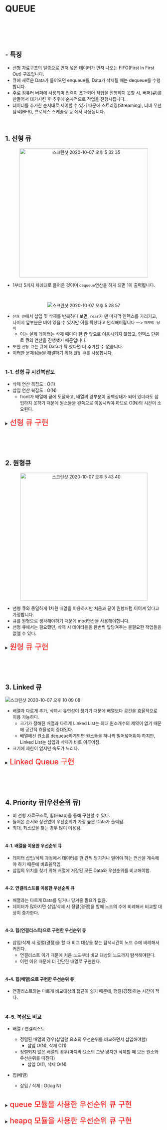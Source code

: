 # QUEUE
<br>



<br><br>

## - 특징 
- 선형 자료구조의 일종으로 먼저 넣은 데이터가 먼저 나오는 FIFO(First In First Out) 구조입니다.
- 큐에 새로운 Data가 들어오면 enqueue를, Data가 삭제될 때는 dequeue를 수행합니다.
- 주로 컴퓨터 버퍼에 사용되며 입력이 초과되어 작업을 진행하지 못할 시, 버퍼(큐)를 만들어서 대기시킨 후 추후에 순차적으로 작업을 진행시킵니다.
- 데이터를 추가한 순서대로 제어할 수 있기 때문에 스트리밍(Streaming), 너비 우선 탐색(BFS), 프로세스 스케줄링 등 에서 사용됩니다.

<br>

## 1. 선형 큐

<center>
<img width="412" alt="스크린샷 2020-10-07 오후 5 32 35" src="https://user-images.githubusercontent.com/56511253/95307034-1cd07300-08c3-11eb-9887-c93dd7cba5c0.png">
</center>

- 1부터 5까지 차례대로 들어온 것이며 `dequeue`연산을 하게 되면 1이 출력됩니다.
<br>

<center>

![스크린샷 2020-10-07 오후 5 28 57](https://user-images.githubusercontent.com/56511253/95306667-a9c6fc80-08c2-11eb-8e91-bd34fafd148e.png)
</center>


- `선형 큐`에서 삽입 및 삭제를 반복하다 보면, `rear`가 맨 마지막 인덱스를 가리키고, 나머지 앞부분은 비어 있을 수 있지만 이를 꽉찼다고 인식해버립니다 --> `메모리 낭비`
   - 이는 실제 데이터는 삭제 때마다 한 칸 앞으로 이동시키지 않았고, 인덱스 단위로 큐의 연산을 진행했기 때문입니다.
- 또한 `선형 큐`는 큐에 Data가 꽉 찼다면 더 추가할 수 없습니다.
- 이러한 문제점들을 해결하기 위해 `원형 큐`를 사용합니다.
<br><br>

### 1-1. 선형 큐 시간복잡도
- 삭제 연산 복잡도 : O(1)
    <br>
- 삽입 연산 복잡도 : O(N)
  - front가 배열에 끝에 도달하고, 배열의 앞부분이 공백상태가 되어 있더라도 삽입하지 못하기 때문에 원소들을 왼쪽으로 이동시켜야 하므로 O(N)의 시간이 소요된다.

<details>
<summary><font size = "5em" color = "red">선형 큐 구현</font></summary>
<div markdown = "1"><br>

<details>
<summary>list로 구현</summary>
<div markdown = "1"> 

- 파이썬에서 큐를 사용하는 가장 간단한 방법.
- list객체의 `pop(0)` 함수를 호출하면 첫 번째 데이터를 제거할 수 있음.
- `list.insert(0,value)` 를 통해 맨 앞에서 데이터를 삽입 가능.
- `pop(0)`과 `insert(0,value)`는 `O(N)`의 복잡도를 가지고 있기 때문에 성능이 좋지 않음.
  - 첫번째 데이터를 제거하면 모든 데이터를 앞으로 한칸씩 당겨와야 하기 때문.
- 따라서 보통 `collection` 모듈의 `deque`를 사용.
<br>

```python
queue = [1,2,3]

# push
queue.append(4)
queue.append(5)

print(queue)
>>[1,2,3,4,5]

# pop
queue.pop(0)
queue.pop(0)

print(queue)
>>[1,2,3]
``` 
<br><br></div></details>

<details>
<summary>deque로 구현</summary>
<div markdown = "1"> 

- deque의 `popleft()`와 `appendleft(value)` 는 모두 O(1)의 시간복잡도를 가지고 있음 -> list 대비 성능 향상.
- 하지만 내부적으로 `LinkedList` 를 사용하고 있기 때문에 i 번째 데이터에 접근하기 위해서는 `O(N)`의 복잡도가 발생.
```python
from collection import deque

deque = deque([1,2,3])
deque.append(4)
deque.appendleft(0)

print(deque)
>> deque([0, 1, 2, 3, 4])
 
deque.pop()
deque.popleft()

print(deque)
>> deque([1, 2, 3])
```
<br><br></div></details>

<details>
<summary>queue모듈로 구현</summary>
<div markdown = "1"> 

- `queue`모듈의 `Queue` Class 사용.
- 주로 멀티 쓰레드 환경에서 사용되며, 내부적으로 `Locking`을 지원하여 여러개의 쓰레드가 동시에 데이터를 추가하거나 삭제할 수 있음.
- `deque`와 다르게 방향성이 없음. 따라서 추가와 삭제가 하나의 메서드로 처리됨.
- 데이터를 추가하기 위해서는 `put(value)`, 삭제하기 위해서는 `get()`을 사용함.
- Data 추가 삭제는 `O(1)`, 데이터 접근은 `O(N)`의 복잡도를 가짐.


```python
from queue import Queue

que = Queue()
que.put(1)
que.put(2)
que.put(3)

print(que.get())
>> 1
print(que.get())
>> 2
print(que.get())
>> 3

```
- queue 모듈에서 제공하는 LifoQueue, PriorityQueue

```python
import queue
l_queue = queue.LifoQueue()
p_queue = queue.PriorityQueue()
```
<br><br></div></details>

<details>
<summary>Class로 구현</summary>
<div markdown = "1"> 

```python
class MyQueue:
    def __init__(self):
        self.queue = []
    
    def push(self,value):
        self.queue.append(value)
    
    def pop(self):
        if len(self.queue) == 0:
            return -1
        else:
            return self.queue.pop(0)
    
    def size(self):
        return len(self.queue)
    
    def front(self):
        return self.queue[0]
    
    def back(self):
        return self.queue[-1]

    def printQueue(self):
        print(self.queue)



if __name__ == "__main__":
    myqueue = MyQueue()
```
</div></details>
</div></details>
<br><br><br><br>


## 2. 원형큐
<center><img width="408" alt="스크린샷 2020-10-07 오후 5 43 40" src="https://user-images.githubusercontent.com/56511253/95308266-a59bde80-08c4-11eb-89f5-6134d1ff3b32.png"></center>

- 선형 큐와 동일하게 1차원 배열을 이용하지만 처음과 끝이 원형처럼 이어져 있다고 가정합니다.
- 큐를 원형으로 생각해야하기 때문에 mod연산을 사용해야합니다.
- 선형 큐에서는 필요했던, 삭제 시 데이터들을 한번씩 앞당겨주는 불필요한 작업들을 없앨 수 있다.

<details>
<summary><font size = "5em" color = "red">원형 큐 구현</font></summary>
<div markdown = "1"> 
<br><br>

1. Full 상태와 Empty상태를 구별하기 위해 원형 큐에서는 1개의 배열 공간이 낭비됨.
2. enqueue를 할 시, rear은 (rear + 1) % max를 통해 마지막 index에서 data가 추가가 되더라도 다시 0번째 index로 넘어옴. (dequeue도 동일)
    - isEmpty : rear와 front의 index가 동일할 시 빈 배열이라고 판별.
    - isFull  : rear에서 앞으로 index를 옮겼을 때, front와 동일한 index일 경우 1개의 남긴 배열공간을 침범하기 때문에 Full이라고 판별한다.
```python
class circularQueue:
    def __init__(self,max_size):
        self.rear = 0
        self.front = 0
        self.max = max_size
        self.que = [None for i in range(self.max)]

    def isEmpty(self):
        return True if self.rear == self.front else False
        
    def isFull(self):
        return True if (self.rear + 1) % self.max == self.front else False

    def enqueue(self,data):
        if self.isFull():
            print("is Full!! ")
        else:
            self.rear = (self.rear + 1) % self.max
            self.que[self.rear] = data

    def dequeue(self):
        if self.isEmpty():
            print("is Empty!!")
        else:
            self.front = (self.front + 1) % self.max
            return self.que[self.front]   

    def printQueue(self):
        front = self.front
        rear = (self.rear + 1) % self.max

        while (front + 1) % self.max != rear: 
            front = (front + 1) % self.max
            print(self.que[front],end='')
        print(" ")
if __name__ == "__main__":
    queue = circularQueue(5)
    for i in range(4):
        queue.enqueue(i)
        queue.printQueue()

    for i in range(4):
        queue.dequeue()
        queue.printQueue()
```
</div></details><br><br><br><br>

## 3. Linked 큐

![스크린샷 2020-10-07 오후 10 09 08](https://user-images.githubusercontent.com/56511253/95334957-ba3e9d80-08e9-11eb-9102-0186a88df88f.png)

- 배열과 다르게 추가, 삭제시 유연성이 생기기 때문에 배열보다 공간을 효율적으로 이용 가능하다.
  - 크기가 정해진 배열과 다르게 Linked List는 최대 원소개수의 제약이 없기 때문에 공간적 효율성이 증대된다.
  - 배열에선 원소를 dequeue하게되면 원소들을 하나씩 밀어넣어줘야 하지만, Linked List는 삽입과 삭제가 바로 이루어짐.  
- 크기에 제한이 없지만 속도가 느리다.

<details>
<summary><font size = "5em" color = "red">Linked Queue 구현</font></summary>
<div markdown = "1"> 
<br>

- 설계 과정
<br>

<img src = "https://user-images.githubusercontent.com/56511253/95335883-e1e23580-08ea-11eb-9bfe-5c4704353082.png" width = "30%" height = "30%">
<br><br>


- Linked List와 동일하게 Node를 구성.
- enqueue : rear가 가리키는 곳에 Data를 저장.
- dequeue : front가 가리키는 곳에있는 Data를 return 후, front는 다음에 있는 Node로 이동.
```python
class Node:
    def __init__(self,data):
        self.data = data
        self.next = None


class linkedQueue:
    def __init__(self):
        self.front = ''
        self.rear = ''
        self.qCount = 0

    def isEmpty(self):
        return True if self.front == '' else False  
    
    def qSize(self):
        return self.qCount

    def enqueue(self,data):
        node = Node(data)

        if self.front == '':
            self.front, self.rear = node, node
             
        else:
            self.rear.next = node
            self.rear = node
        self.qCount += 1

    def dequeue(self):
        front = self.front
        
        if front == '':
            print("Delete Error(Empty)!!")
            return 

        if self.front == self.rear:
            self.rear, self.front = '', ''
        else:
            self.front = self.front.next
            del front

        self.qCount -=1 

    def printQueue(self):
        front = self.front

        if front == '':
            print("Queue is Empty!!")
            return 
        
        print("Linked Queue : [",end = ' ')
        while front:
            print(front.data,end=' <- ')
            front = front.next
        print("x]")


if __name__ == "__main__":
    que = linkedQueue()

    while True:
        print("==========Linked Queue Test!!============")
        print("1. enqueue")
        print("2. dequeue")
        print("3. Queue size?")
        print("4. imEmpty?")
        print("5. printQueue")
        print("6. exit")

        n = int(input())

        if n == 1:
            data = int(input("Data 입력 : "))
            que.enqueue(data)
            que.printQueue()
        elif n == 2:
            que.dequeue()
            que.printQueue()
        elif n == 3:
            print("Queue size = ",que.qSize())
        elif n == 4:
            print("Empty? = ",que.isEmpty())
        elif n == 5:
            que.printQueue()
        elif n == 6:
            break
```
</div></details><br><br><br><br>

## 4. Priority 큐(우선순위 큐)

- 비 선형 자료구조로, 힙(Heap)을 통해 구현할 수 있다.
- 들어온 순서와 상관없이 우선순위가 가장 높은 Data가 출력됨.
- 최대, 최소값을 찾는 경우 많이 이용됨.
<br><br>

#### 4-1. 배열을 이용한 우선순위 큐
- 데이터 삽입/삭제 과정에서 데이터를 한 칸씩 당기거나 밀어야 하는 연산을 계속해야 하기 때문에 비효율적임.
- 삽입의 위치를 찾기 위해 배열에 저장된 모든 Data와 우선순위를 비교해야함.
<br><br>

#### 4-2. 연결리스트를 이용한 우선순위 큐
- 배열과는 다르게 Data를 밀거나 당겨줄 필요가 없음.
- 데이터가 많아지면 삽입/삭제 시 정렬(경쟁)을 할때 노드의 수에 비례해서 비교할 대상이 증가한다.
<br><br>

#### 4-3. 힙(연결리스트)으로 구현한 우선순위 큐
- 삽입/삭제 시 정렬(경쟁)을 할 때 비교 대상을 찾는 탐색시간이 노드 수에 비례해서 커진다.
  - 연결리스트 이기 때문에 처음 노드부터 비교 대상의 노드까지 탐색해야한다.
  - 이런 이유 때문에 더 간단한 배열로 구현한다.
<br><br>

#### 4-4. 힙(배열)으로 구현한 우선순위 큐
- 연결리스트와는 다르게 비교대상의 접근이 쉽기 때문에, 정렬(경쟁)하는 시간이 적다.
<br><br>

### 4-5. 복잡도 비교
- 배열 / 연결리스트
  - 정렬된 배열의 경우(삽입할 요소의 우선순위를 비교하면서 삽입해야함)
    - 삽입 O(N), 삭제 O(1)
  - 정렬되지 않은 배열의 경우(마지막 요소의 그냥 넣지만 삭제할 때 모든 원소와 우선순위를 따진다)
    - 삽입 O(1), 삭제 O(N)

- 힙(배열)
  - 삽입 / 삭제 : O(log N)  

<br>
<details>
<summary><font size = "5em" color = "red">queue 모듈을 사용한 우선순위 큐 구현</font></summary>
<div markdown = "1"> 
<br>

```python
from queue import PriorityQueue

# 우선순위 큐는 인덱스로 접근이 불가능하고, iterable하지 않기 때문에 for 문에서 iter로도 원소에 접근 불가능.
que = PriorityQueue()

que.put(4)
que.put(1)
que.put(7)
que.put(3)

print(que.get())
>> 1 
# 우선순위를 정해주지 않을 시 오름차순으로 return 


que.put((3,1))
que.put((5,2))
que.put((1,0))

print(que.get()[1])
>> 0
# (우선순위, value) 형태의 튜플로 넣는다.
```
</div></details><br>

<details>
<summary><font size = "5em" color = "red">heapq 모듈을 사용한 우선순위 큐 구현</font></summary>
<div markdown = "1"> 

<br>
- heapq모듈을 사용해 list를 최소 heap으로하는 heap으로 만듬.
<br>

```python
import heapq

heap = []
heapq.heappush(heap,(2,"minju"))
heapq.heappush(heap,(6,"junza"))
heapq.heappush(heap,(1,"sangwoo"))

# queue모듈의 PriorityQueue와 동일하게 튜플형식으로 push
print(heap)
>> [(1, 'sangwoo'), (6, 'junza'), (2, 'minju')]

# 최소 heap이기 때문에 우선순위의 값이 가장 낮은 Data부터 뽑아온다.
print(heapq.heappop(heap))
>> (1, 'sangwoo')
```
</div></details>
